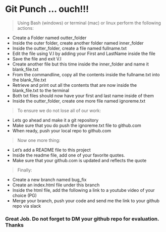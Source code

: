 # Git Punch … ouch!!!

> Using Bash (windows) or terminal (mac) or linux perform the following actions:

- Create a Folder named outter_folder
- Inside the outer folder, create another folder named inner_folder
- Inside the outter_folder, create a file named fullname.txt
- Edit the file using V.I by adding your First and LastName inside the file
- Save the file and exit V.I
- Create another file but this time inside the inner_folder and name it blank_file.txt
- From the commandline, copy all the contents inside the fullname.txt into the blank_file.txt
- Retrieve and print out all the contents that are now inside the blank_file.txt to the terminal
- Both txt files should now have your first and last name inside of them
- Inside the outter_folder, create one more file named ignoreme.txt

> To ensure we do not lose all of our work:
 - Lets go ahead and make it a git repository
 - Make sure that you do push the ignoreme.txt file to github.com
 - When ready, push your local repo to github.com

> Now one more thing: 
- Let’s add a README file to this project
- Inside the readme file, add one of your favorite quotes. 
- Make sure that your github.com is updated and reflects the quote

> Finally:
- Create a new branch named bug_fix
- Create an index.html file under this branch
- Inside the html file, add the following a link to a youtube video of your choice (PG)
 - Merge your branch, push your code and send me the link to your github repo via slack

### Great Job. Do not forget to DM your github repo for evaluation. Thanks
